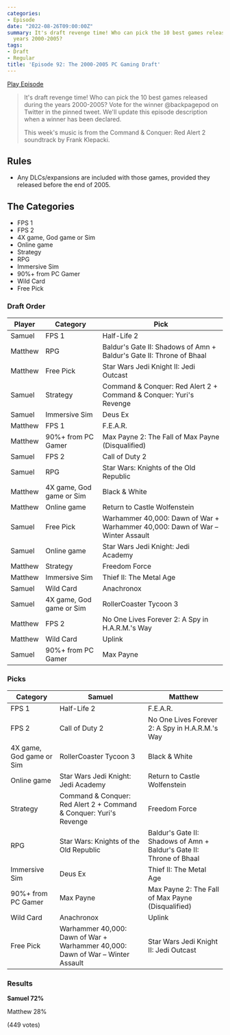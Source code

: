 ```yaml
---
categories:
- Episode
date: "2022-08-26T09:00:00Z"
summary: It's draft revenge time! Who can pick the 10 best games released during the
  years 2000-2005?
tags:
- Draft
- Regular
title: 'Episode 92: The 2000-2005 PC Gaming Draft'
---
```


[Play Episode](https://www.patreon.com/posts/episode-92-2000-70859680)
> It's draft revenge time! Who can pick the 10 best games released during the years 2000-2005? Vote for the winner @backpagepod on Twitter in the pinned tweet. We'll update this episode description when a winner has been declared.
>
> This week's music is from the Command & Conquer: Red Alert 2 soundtrack by Frank Klepacki.

## Rules

- Any DLCs/expansions are included with those games, provided they released before the end of 2005.

## The Categories

- FPS 1
- FPS 2
- 4X game, God game or Sim
- Online game
- Strategy
- RPG
- Immersive Sim
- 90%+ from PC Gamer
- Wild Card
- Free Pick

### Draft Order

| Player     | Category                 | Pick                                                                           |
|------------|--------------------------|--------------------------------------------------------------------------------|
| Samuel     | FPS 1                    | Half-Life 2                                                                    |
| Matthew    | RPG                      | Baldur's Gate II: Shadows of Amn + Baldur's Gate II: Throne of Bhaal           |
| Matthew    | Free Pick                | Star Wars Jedi Knight II: Jedi Outcast                                         |
| Samuel     | Strategy                 | Command & Conquer: Red Alert 2 + Command & Conquer: Yuri's Revenge             |
| Samuel     | Immersive Sim            | Deus Ex                                                                        |
| Matthew    | FPS 1                    | F.E.A.R.                                                                       |
| Matthew    | 90%+ from PC Gamer       | Max Payne 2: The Fall of Max Payne (Disqualified)                              |
| Samuel     | FPS 2                    | Call of Duty 2                                                                 |
| Samuel     | RPG                      | Star Wars: Knights of the Old Republic                                         |
| Matthew    | 4X game, God game or Sim | Black & White                                                                  |
| Matthew    | Online game              | Return to Castle Wolfenstein                                                   |
| Samuel     | Free Pick                | Warhammer 40,000: Dawn of War + Warhammer 40,000: Dawn of War – Winter Assault |
| Samuel     | Online game              | Star Wars Jedi Knight: Jedi Academy                                            |
| Matthew    | Strategy                 | Freedom Force                                                                  |
| Matthew    | Immersive Sim            | Thief II: The Metal Age                                                        |
| Samuel     | Wild Card                | Anachronox                                                                     |
| Samuel     | 4X game, God game or Sim | RollerCoaster Tycoon 3                                                         |
| Matthew    | FPS 2                    | No One Lives Forever 2: A Spy in H.A.R.M.'s Way                                |
| Matthew    | Wild Card                | Uplink                                                                         |
| Samuel     | 90%+ from PC Gamer       | Max Payne                                                                      |

### Picks

| Category                 | Samuel                                                                         | Matthew                                                              |
|--------------------------|--------------------------------------------------------------------------------|----------------------------------------------------------------------|
| FPS 1                    | Half-Life 2                                                                    | F.E.A.R.                                                             |
| FPS 2                    | Call of Duty 2                                                                 | No One Lives Forever 2: A Spy in H.A.R.M.'s Way                      |
| 4X game, God game or Sim | RollerCoaster Tycoon 3                                                         | Black & White                                                        |
| Online game              | Star Wars Jedi Knight: Jedi Academy                                            | Return to Castle Wolfenstein                                         |
| Strategy                 | Command & Conquer: Red Alert 2 + Command & Conquer: Yuri's Revenge             | Freedom Force                                                        |
| RPG                      | Star Wars: Knights of the Old Republic                                         | Baldur's Gate II: Shadows of Amn + Baldur's Gate II: Throne of Bhaal |
| Immersive Sim            | Deus Ex                                                                        | Thief II: The Metal Age                                              | 
| 90%+ from PC Gamer       | Max Payne                                                                      | Max Payne 2: The Fall of Max Payne (Disqualified)                    | 
| Wild Card                | Anachronox                                                                     | Uplink                                                               |
| Free Pick                | Warhammer 40,000: Dawn of War + Warhammer 40,000: Dawn of War – Winter Assault | Star Wars Jedi Knight II: Jedi Outcast                               |

### Results

**Samuel 72%**

Matthew 28%

(449 votes)